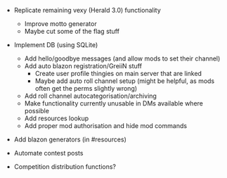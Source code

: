- Replicate remaining vexy (Herald 3.0) functionality
	- Improve motto generator
	- Maybe cut some of the flag stuff

- Implement DB (using SQLite)
	- Add hello/goodbye messages (and allow mods to set their channel)
	- Add auto blazon registration/GreiiN stuff
		- Create user profile thingies on main server that are linked
		- Maybe add auto roll channel setup (might be helpful, as mods often get the perms slightly wrong)
	- Add roll channel autocategorisation/archiving
	- Make functionality currently unusable in DMs available where possible
	- Add resources lookup
	- Add proper mod authorisation and hide mod commands

- Add blazon generators (in #resources)
- Automate contest posts
- Competition distribution functions?